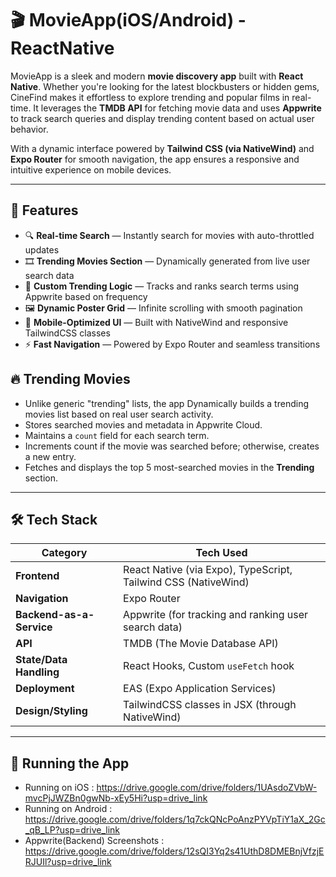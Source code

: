 # 🎬 MovieApp(iOS/Android) - ReactNative

MovieApp is a sleek and modern **movie discovery app** built with **React Native**. Whether you're looking for the latest blockbusters or hidden gems, CineFind makes it effortless to explore trending and popular films in real-time. It leverages the **TMDB API** for fetching movie data and uses **Appwrite** to track search queries and display trending content based on actual user behavior.

With a dynamic interface powered by **Tailwind CSS (via NativeWind)** and **Expo Router** for smooth navigation, the app ensures a responsive and intuitive experience on mobile devices.

---

## 🚀 Features

- 🔍 **Real-time Search** — Instantly search for movies with auto-throttled updates
- 🎞️ **Trending Movies Section** — Dynamically generated from live user search data
- 🧠 **Custom Trending Logic** — Tracks and ranks search terms using Appwrite based on frequency
- 🖼️ **Dynamic Poster Grid** — Infinite scrolling with smooth pagination
- 📲 **Mobile-Optimized UI** — Built with NativeWind and responsive TailwindCSS classes
- ⚡ **Fast Navigation** — Powered by Expo Router and seamless transitions

## 🔥 Trending Movies

- Unlike generic "trending" lists, the app Dynamically builds a trending movies list based on real user search activity.
- Stores searched movies and metadata in Appwrite Cloud.
- Maintains a `count` field for each search term.
- Increments count if the movie was searched before; otherwise, creates a new entry.
- Fetches and displays the top 5 most-searched movies in the **Trending** section.

---

## 🛠️ Tech Stack

| Category               | Tech Used                                                                 |
|------------------------|---------------------------------------------------------------------------|
| **Frontend**           | React Native (via Expo), TypeScript, Tailwind CSS (NativeWind)            |
| **Navigation**         | Expo Router                                                               |
| **Backend-as-a-Service** | Appwrite (for tracking and ranking user search data)                  |
| **API**                | TMDB (The Movie Database API)                                             |
| **State/Data Handling**| React Hooks, Custom `useFetch` hook                                       |
| **Deployment**         | EAS (Expo Application Services)                                           |
| **Design/Styling**     | TailwindCSS classes in JSX (through NativeWind)                           |

---

## 📸 Running the App
- Running on iOS : https://drive.google.com/drive/folders/1UAsdoZVbW-mvcPjJWZBn0gwNb-xEy5Hi?usp=drive_link
- Running on Android : https://drive.google.com/drive/folders/1q7ckQNcPoAnzPYVpTiY1aX_2Gc_qB_LP?usp=drive_link
- Appwrite(Backend) Screenshots : https://drive.google.com/drive/folders/12sQI3Yq2s41UthD8DMEBnjVfzjERJUIl?usp=drive_link

